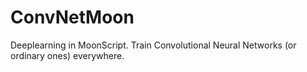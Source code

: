 # ConvNetMoon
Deeplearning in MoonScript. Train Convolutional Neural Networks (or ordinary ones) everywhere.
